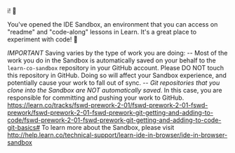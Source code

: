 i! 👋

You've opened the IDE Sandbox, an environment that you can access on "readme" and "code-along" lessons in Learn. It's a great place to experiment with code! 🎉

*IMPORTANT*
Saving varies by the type of work you are doing:
-- Most of the work you do in the Sandbox is automatically saved on your behalf to the `learn-co-sandbox` repository in your GitHub account. Please DO NOT touch this repository in GitHub. Doing so will affect your Sandbox experience, and potentially cause your work to fall out of sync.
-- *Git repositories that you clone into the Sandbox are NOT automatically saved.* In this case, you are responsible for committing and pushing your work to GitHub. 
https://learn.co/tracks/fswd-prework-2-01/fswd-prework-2-01-fswd-prework/fswd-prework-2-01-fswd-prework-git-getting-and-adding-to-code/fswd-prework-2-01-fswd-prework-git-getting-and-adding-to-code-git-basics#
To learn more about the Sandbox, please visit http://help.learn.co/technical-support/learn-ide-in-browser/ide-in-browser-sandbox
